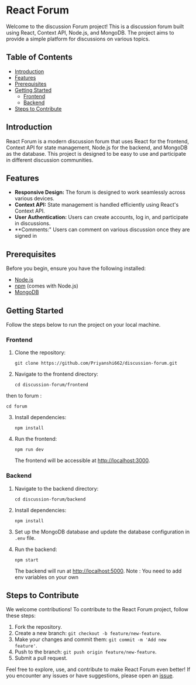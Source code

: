 # React Forum

Welcome to the discussion Forum project! This is a discussion forum built using React, Context API, Node.js, and MongoDB. The project aims to provide a simple platform for discussions on various topics.

## Table of Contents

- [Introduction](#introduction)
- [Features](#features)
- [Prerequisites](#prerequisites)
- [Getting Started](#getting-started)
  - [Frontend](#frontend)
  - [Backend](#backend)
- [Steps to Contribute](#steps-to-contribute)

## Introduction

React Forum is a modern discussion forum that uses React for the frontend, Context API for state management, Node.js for the backend, and MongoDB as the database. 
This project is designed to be easy to use and participate in different discussion communities.

## Features

- **Responsive Design:** The forum is designed to work seamlessly across various devices.
- **Context API:** State management is handled efficiently using React's Context API.
- **User Authentication:** Users can create accounts, log in, and participate in discussions.
- **Comments:" Users can comment on various discussion once they are signed in 

## Prerequisites

Before you begin, ensure you have the following installed:

- [Node.js](https://nodejs.org/)
- [npm](https://www.npmjs.com/) (comes with Node.js)
- [MongoDB](https://www.mongodb.com/try/download/community)

## Getting Started

Follow the steps below to run the project on your local machine.

### Frontend

1. Clone the repository:

   ```
   git clone https://github.com/Priyanshi662/discussion-forum.git
   ```

2. Navigate to the frontend directory:

   ```
   cd discussion-forum/frontend
   ```
  then to forum :
  ```
  cd forum
  ```

3. Install dependencies:

   ```
   npm install
   ```

4. Run the frontend:

   ```
   npm run dev
   ```

   The frontend will be accessible at [http://localhost:3000](http://localhost:3000).

### Backend

1. Navigate to the backend directory:

   ```
   cd discussion-forum/backend
   ```

2. Install dependencies:

   ```
   npm install
   ```

3. Set up the MongoDB database and update the database configuration in `.env` file.

4. Run the backend:

   ```
   npm start
   ```

   The backend will run at [http://localhost:5000](http://localhost:5000).
Note : You need to add env variables on your own

## Steps to Contribute

We welcome contributions! To contribute to the React Forum project, follow these steps:

1. Fork the repository.
2. Create a new branch: `git checkout -b feature/new-feature`.
3. Make your changes and commit them: `git commit -m 'Add new feature'`.
4. Push to the branch: `git push origin feature/new-feature`.
5. Submit a pull request.

Feel free to explore, use, and contribute to make React Forum even better! If you encounter any issues or have suggestions, please open an [issue](https://github.com/Priyanshi662/discussion-forum/issues).
